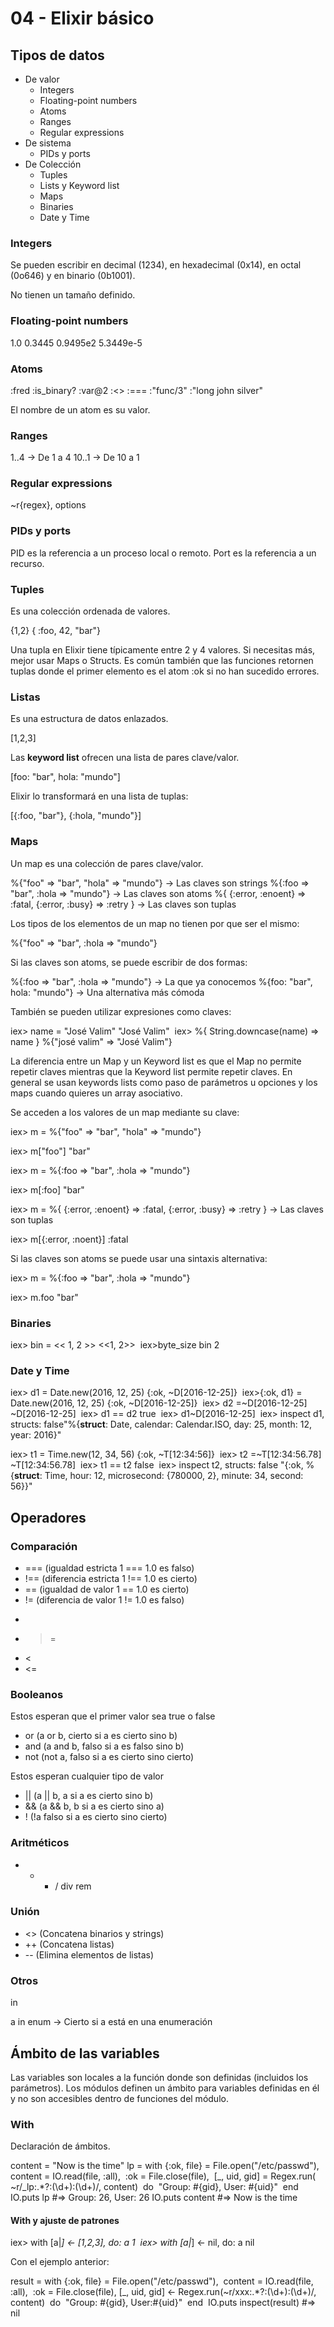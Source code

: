# 04 - Elixir básico

## Tipos de datos

- De valor
  - Integers
  - Floating-point numbers
  - Atoms
  - Ranges
  - Regular expressions
- De sistema
  - PIDs y ports
- De Colección
  - Tuples
  - Lists y Keyword list
  - Maps
  - Binaries
  - Date y Time

### Integers
Se pueden escribir en decimal (1234), en hexadecimal (0x14), en octal (0o646) y en binario (0b1001).

No tienen un tamaño definido.

### Floating-point numbers
1.0 0.3445 0.9495e2 5.3449e-5

### Atoms
:fred​  ​:is_binary?​  ​:var​​@​2  ​:<>​  ​:===​  ​:"func/3"​  ​:"long john silver"​

El nombre de un atom es su valor.

### Ranges
1..4 -> De 1 a 4
10..1 -> De 10 a 1

### Regular expressions
~r{regex}, options

### PIDs y ports
PID es la referencia a un proceso local o remoto.
Port es la referencia a un recurso.

### Tuples
Es una colección ordenada de valores.

{1,2}  { :foo, 42, "bar"}

Una tupla en Elixir tiene típicamente entre 2 y 4 valores. Si necesitas más, mejor usar Maps o Structs.
Es común también que las funciones retornen tuplas donde el primer elemento es el atom :ok si no han sucedido errores.

### Listas
Es una estructura de datos enlazados.

[1,2,3]

Las **keyword list** ofrecen una lista de pares clave/valor.

[foo: "bar", hola: "mundo"]

Elixir lo transformará en una lista de tuplas:

[{:foo, "bar"}, {:hola, "mundo"}]

### Maps
Un map es una colección de pares clave/valor.

%{"foo" => "bar", "hola" => "mundo"} -> Las claves son strings
%{:foo => "bar", :hola => "mundo"} -> Las claves son atoms
%{ {:error, :enoent} => :fatal, {:error, :busy} => :retry } -> Las claves son tuplas

Los tipos de los elementos de un map no tienen por que ser el mismo:

%{"foo" => "bar", :hola => "mundo"}

Si las claves son atoms, se puede escribir de dos formas:

%{:foo => "bar", :hola => "mundo"} -> La que ya conocemos
%{foo: "bar", hola: "mundo"} -> Una alternativa más cómoda

También se pueden utilizar expresiones como claves:

​iex>​ name = ​"​​José Valim"​
​"José Valim"
​
​iex>​ %{ String.downcase(name) => name }
​%{"josé valim" => "José Valim"}

La diferencia entre un Map y un Keyword list es que el Map no permite repetir claves mientras que
la Keyword list permite repetir claves.
En general se usan keywords lists como paso de parámetros u opciones y los maps cuando quieres un array asociativo.

Se acceden a los valores de un map mediante su clave:

iex> m = %{"foo" => "bar", "hola" => "mundo"}

iex> m["foo"]
"bar"

iex> m = %{:foo => "bar", :hola => "mundo"}

iex> m[:foo]
"bar"

iex> m = %{ {:error, :enoent} => :fatal, {:error, :busy} => :retry } -> Las claves son tuplas

iex> m[{:error, :noent}]
:fatal

Si las claves son atoms se puede usar una sintaxis alternativa:

iex> m = %{:foo => "bar", :hola => "mundo"}

iex> m.foo
"bar"

### Binaries
iex>​ bin = << 1, 2 >>
​<<1, 2>>
​
​iex>​ byte_size bin
​2

### Date y Time
​iex>​ d1 = Date.new(2016, 12, 25)
​{:ok, ~D[2016-12-25]}
​
​iex>​ {​:ok​, d1} = Date.new(2016, 12, 25)
​{:ok, ~D[2016-12-25]}
​
​iex>​ d2 = ​~​D[2016-12-25]
​~D[2016-12-25]
​
​iex>​ d1 == d2
​true
​
​iex>​ d1
​~D[2016-12-25]
​
​iex>​ inspect d1, ​structs:​ false
​"%{__struct__: Date, calendar: Calendar.ISO, day: 25, month: 12, year: 2016}"

iex>​ t1 = Time.new(12, 34, 56)
​{:ok, ~T[12:34:56]}
​
iex>​ t2 = ​~​T[12:34:56.78]
​~T[12:34:56.78]
​
​iex>​ t1 == t2
​false
​
​iex>​ inspect t2, ​structs:​ false
​"{:ok, %{__struct__: Time, hour: 12, microsecond: {780000, 2}, minute: 34, second: 56}}"

## Operadores
### Comparación
- === (igualdad estricta 1 === 1.0 es falso)
- !== (diferencia estricta 1 !== 1.0 es cierto)
- == (igualdad de valor 1 == 1.0 es cierto)
- != (diferencia de valor 1 != 1.0 es falso)
- >
- >=
- <
- <=

### Booleanos
Estos esperan que el primer valor sea true o false
- or (a or b, cierto si a es cierto sino b)
- and (a and b, falso si a es falso sino b)
- not (not a, falso si a es cierto sino cierto)

Estos esperan cualquier tipo de valor
- || (a || b, a si a es cierto sino b)
- && (a && b, b si a es cierto sino a)
- ! (!a falso si a es cierto sino cierto)

### Aritméticos
+ - * / div rem

### Unión
- <> (Concatena binarios y strings)
- ++ (Concatena listas)
- -- (Elimina elementos de listas)

### Otros
in

a in enum -> Cierto si a está en una enumeración

## Ámbito de las variables
Las variables son locales a la función donde son definidas (incluidos los parámetros). Los módulos
definen un ámbito para variables definidas en él y no son accesibles dentro de funciones del módulo.

### With
Declaración de ámbitos.

content = ​"​​Now is the time"​
lp  =  ​with​ {​:ok​, file}   = File.open(​"​​/etc/passwd"​),
​             content       = IO.read(file, ​:all​),
​             ​:ok​           = File.close(file),
​             [_, uid, gid] = Regex.run(​~r/_lp:.*?:(\d+):(\d+)/​, content)
​       ​do​
​             ​"​​Group: ​​#{​gid​}​​, User: ​​#{​uid​}​​"​
​       ​end​
​
​IO.puts lp             ​#=> Group: 26, User: 26​
​IO.puts content        ​#=> Now is the time​

#### With y ajuste de patrones

​iex>​ ​with​ [a|_] <- [1,2,3], ​do​: a
​1
​
​iex>​ ​with​ [a|_] <- nil,     ​do​: a
​nil

Con el ejemplo anterior:

result  =  ​with​ {​:ok​, file}   =  File.open(​"​​/etc/passwd"​),
​                 content       =  IO.read(file, ​:all​),
​                 ​:ok​           =  File.close(file),
                 [_, uid, gid] <- Regex.run(​~r/xxx:.*?:(\d+):(\d+)/​, content)
​           ​do​
​                 ​"​​Group: ​​#{​gid​}​​, User: ​​#{​uid​}​​"​
​          ​end​
​
IO.puts inspect(result)       ​#=> nil​